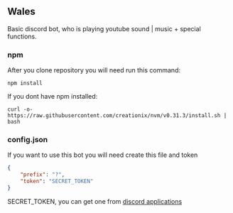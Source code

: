 ## Wales
Basic discord bot, who is playing youtube sound | music + special functions.

### npm
After you clone repository you will need run this command:
```
npm install
```

If you dont have npm installed:
```
curl -o- https://raw.githubusercontent.com/creationix/nvm/v0.31.3/install.sh | bash
```

### config.json
If you want to use this bot you will need create this file and token

```json
{
    "prefix": "?",
    "token": "SECRET_TOKEN"
}
```

SECRET_TOKEN, you can get one from [discord applications](https://discord.com/developers/applications)
